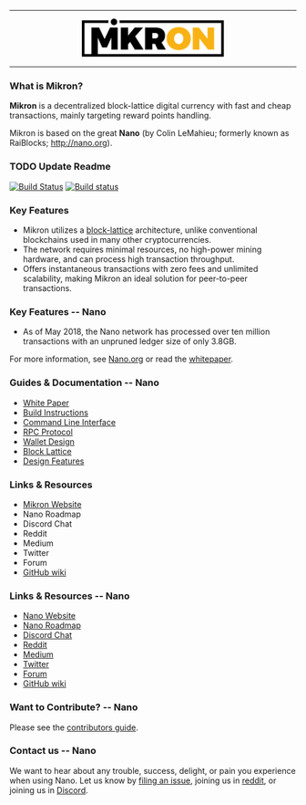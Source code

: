 <hr />
<div align="center">
    <img src="images/mikron_logo_white.svg" alt="Logo" width='250px' height='auto' bgcolor="black"/>
</div>
<hr />

### What is Mikron?

**Mikron** is a decentralized block-lattice digital currency with fast and cheap transactions,
mainly targeting reward points handling.

Mikron is based on the great **Nano** (by Colin LeMahieu; formerly known as RaiBlocks; http://nano.org).

### TODO Update Readme

[![Build Status](https://travis-ci.org/nanocurrency/raiblocks.svg?branch=master)](https://travis-ci.org/nanocurrency/raiblocks)
[![Build status](https://ci.appveyor.com/api/projects/status/uwdcxi87h2y6jx94/branch/master?svg=true)](https://ci.appveyor.com/project/argakiig/raiblocks/branch/master)

### Key Features

* Mikron utilizes a [block-lattice](https://github.com/mikroncoin/mikron_node/wiki/Block-lattice) architecture, unlike conventional blockchains used in many other cryptocurrencies.
* The network requires minimal resources, no high-power mining hardware, and can process high transaction throughput.
* Offers instantaneous transactions with zero fees and unlimited scalability, making Mikron an ideal solution for peer-to-peer transactions.

### Key Features -- Nano

* As of May 2018, the Nano network has processed over ten million transactions with an unpruned ledger size of only 3.8GB.

For more information, see [Nano.org](https://nano.org/) or read the [whitepaper](https://nano.org/en/whitepaper).

### Guides & Documentation -- Nano

* [White Paper](https://nano.org/en/whitepaper)
* [Build Instructions](https://github.com/nanocurrency/raiblocks/wiki/Build-Instructions)
* [Command Line Interface](https://github.com/nanocurrency/raiblocks/wiki/Command-line-interface)
* [RPC Protocol](https://github.com/nanocurrency/raiblocks/wiki/RPC-protocol)
* [Wallet Design](https://github.com/nanocurrency/raiblocks/wiki/Wallet-design)
* [Block Lattice](https://github.com/nanocurrency/raiblocks/wiki/Block-lattice)
* [Design Features](https://github.com/nanocurrency/raiblocks/wiki/Design-features)

### Links & Resources

* [Mikron Website](https://mikron.io)
* Nano Roadmap
* Discord Chat
* Reddit
* Medium
* Twitter
* Forum
* [GitHub wiki](https://github.com/mikroncoin/mikron_node/wiki)

### Links & Resources -- Nano

* [Nano Website](https://nano.org)
* [Nano Roadmap](https://developers.nano.org/roadmap)
* [Discord Chat](https://chat.nano.org/)
* [Reddit](https://reddit.com/r/nanocurrency)
* [Medium](https://medium.com/nanocurrency)
* [Twitter](https://twitter.com/nano)
* [Forum](https://forum.raiblocks.net/)
* [GitHub wiki](https://github.com/nanocurrency/raiblocks/wiki)

### Want to Contribute? -- Nano

Please see the [contributors guide](https://github.com/nanocurrency/raiblocks/wiki/Contributing).

### Contact us -- Nano

We want to hear about any trouble, success, delight, or pain you experience when
using Nano. Let us know by [filing an issue](https://github.com/nanocurrency/raiblocks/issues), joining us in [reddit](https://reddit.com/r/nanocurrency), or joining us in [Discord](https://chat.nano.org/).
